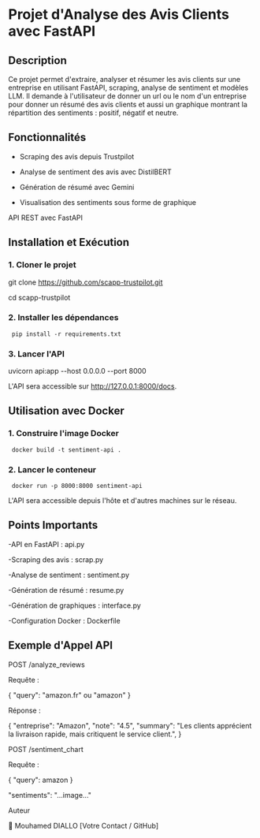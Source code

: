 # Projet d'Analyse des Avis Clients avec FastAPI

## Description

Ce projet permet d'extraire, analyser et résumer les avis clients sur une entreprise en utilisant FastAPI, scraping, analyse de sentiment et modèles LLM.
Il demande à l'utilisateur de donner un url ou le nom d'un entreprise pour donner un résumé des avis clients et aussi un graphique montrant la répartition des sentiments : positif, négatif et neutre.

## Fonctionnalités

- Scraping des avis depuis Trustpilot

- Analyse de sentiment des avis avec DistilBERT

- Génération de résumé avec Gemini

- Visualisation des sentiments sous forme de graphique

API REST avec FastAPI

## Installation et Exécution

### 1. Cloner le projet

git clone https://github.com/scapp-trustpilot.git

cd scapp-trustpilot

### 2. Installer les dépendances

` pip install -r requirements.txt`

### 3. Lancer l'API

uvicorn api:app --host 0.0.0.0 --port 8000

L'API sera accessible sur http://127.0.0.1:8000/docs.


## Utilisation avec Docker

### 1. Construire l'image Docker

` docker build -t sentiment-api .`

### 2. Lancer le conteneur

` docker run -p 8000:8000 sentiment-api`

L'API sera accessible depuis l'hôte et d'autres machines sur le réseau.

## Points Importants

-API en FastAPI : api.py

-Scraping des avis : scrap.py

-Analyse de sentiment : sentiment.py

-Génération de résumé : resume.py

-Génération de graphiques : interface.py

-Configuration Docker : Dockerfile

## Exemple d'Appel API

POST /analyze_reviews

Requête :

{
  "query": "amazon.fr" ou "amazon"
}

Réponse :

{
  "entreprise": "Amazon",
  "note": "4.5",
  "summary": "Les clients apprécient la livraison rapide, mais critiquent le service client.",
}


POST /sentiment_chart

Requête :

{
  "query": amazon
}

"sentiments": "...image..."




Auteur

👤 Mouhamed DIALLO  [Votre Contact / GitHub]

